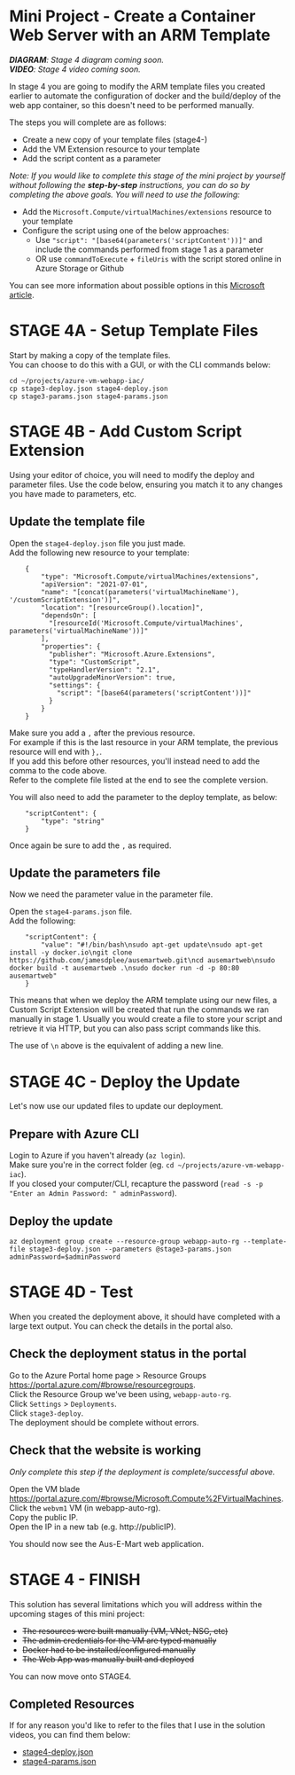 # Mini Project - Create a Container Web Server with an ARM Template

_**DIAGRAM**: Stage 4 diagram coming soon._  
_**VIDEO**: Stage 4 video coming soon._  

In stage 4 you are going to modify the ARM template files you created earlier to automate the configuration of docker and the build/deploy of the web app container, so this doesn't need to be performed manually.  

The steps you will complete are as follows:
- Create a new copy of your template files (stage4-)
- Add the VM Extension resource to your template
- Add the script content as a parameter

_Note: If you would like to complete this stage of the mini project by yourself without following the **step-by-step** instructions, you can do so by completing the above goals. You will need to use the following:_   

- Add the `Microsoft.Compute/virtualMachines/extensions` resource to your template
- Configure the script using one of the below approaches:
    - Use `"script": "[base64(parameters('scriptContent'))]"` and include the commands performed from stage 1 as a parameter
    - OR use `commandToExecute` + `fileUris` with the script stored online in Azure Storage or Github

You can see more information about possible options in this [Microsoft article](https://learn.microsoft.com/en-us/azure/virtual-machines/extensions/custom-script-linux).  


# STAGE 4A - Setup Template Files

Start by making a copy of the template files.  
You can choose to do this with a GUI, or with the CLI commands below:  

```
cd ~/projects/azure-vm-webapp-iac/
cp stage3-deploy.json stage4-deploy.json 
cp stage3-params.json stage4-params.json 
```

# STAGE 4B - Add Custom Script Extension

Using your editor of choice, you will need to modify the deploy and parameter files. Use the code below, ensuring you match it to any changes you have made to parameters, etc.  

## Update the template file

Open the `stage4-deploy.json` file you just made.  
Add the following new resource to your template:  

```
    {
        "type": "Microsoft.Compute/virtualMachines/extensions",
        "apiVersion": "2021-07-01",
        "name": "[concat(parameters('virtualMachineName'), '/customScriptExtension')]",
        "location": "[resourceGroup().location]",
        "dependsOn": [
          "[resourceId('Microsoft.Compute/virtualMachines', parameters('virtualMachineName'))]"
        ],
        "properties": {
          "publisher": "Microsoft.Azure.Extensions",
          "type": "CustomScript",
          "typeHandlerVersion": "2.1",
          "autoUpgradeMinorVersion": true,
          "settings": {
            "script": "[base64(parameters('scriptContent'))]"
          }
        }
    }
```

Make sure you add a `,` after the previous resource.   
For example if this is the last resource in your ARM template, the previous resource will end with `},`.  
If you add this before other resources, you'll instead need to add the comma to the code above.  
Refer to the complete file listed at the end to see the complete version.  

You will also need to add the parameter to the deploy template, as below:  

```
    "scriptContent": {
        "type": "string"
    }   
```        

Once again be sure to add the `,` as required.  

## Update the parameters file

Now we need the parameter value in the parameter file.   

Open the `stage4-params.json` file.   
Add the following:  

```
    "scriptContent": {
        "value": "#!/bin/bash\nsudo apt-get update\nsudo apt-get install -y docker.io\ngit clone https://github.com/jamesdplee/ausemartweb.git\ncd ausemartweb\nsudo docker build -t ausemartweb .\nsudo docker run -d -p 80:80 ausemartweb"
    } 
```    

This means that when we deploy the ARM template using our new files, a Custom Script Extension will be created that run the commands we ran manually in stage 1. Usually you would create a file to store your script and retrieve it via HTTP, but you can also pass script commands like this.   

The use of `\n` above is the equivalent of adding a new line.  

# STAGE 4C - Deploy the Update

Let's now use our updated files to update our deployment.  

## Prepare with Azure CLI

Login to Azure if you haven't already (`az login`).  
Make sure you're in the correct folder (eg. `cd ~/projects/azure-vm-webapp-iac`).  
If you closed your computer/CLI, recapture the password (`read -s -p "Enter an Admin Password: " adminPassword`).  

## Deploy the update

```
az deployment group create --resource-group webapp-auto-rg --template-file stage3-deploy.json --parameters @stage3-params.json adminPassword=$adminPassword
```

# STAGE 4D - Test

When you created the deployment above, it should have completed with a large text output. You can check the details in the portal also.  

## Check the deployment status in the portal

Go to the Azure Portal home page > Resource Groups https://portal.azure.com/#browse/resourcegroups.  
Click the Resource Group we've been using, `webapp-auto-rg`.     
Click `Settings` > `Deployments`.  
Click `stage3-deploy`.  
The deployment should be complete without errors.  

## Check that the website is working  

_Only complete this step if the deployment is complete/successful above._  

Open the VM blade https://portal.azure.com/#browse/Microsoft.Compute%2FVirtualMachines.    
Click the `webvm1` VM (in webapp-auto-rg).  
Copy the public IP.  
Open the IP in a new tab (e.g. http://publicIP).  

You should now see the Aus-E-Mart web application.  

# STAGE 4 - FINISH  

This solution has several limitations which you will address within the upcoming stages of this mini project:

- ~~The resources were built manually (VM, VNet, NSG, etc)~~
- ~~The admin credentials for the VM are typed manually~~
- ~~Docker had to be installed/configured manually~~
- ~~The Web App was manually built and deployed~~

You can now move onto STAGE4.  

## Completed Resources

If for any reason you'd like to refer to the files that I use in the solution videos, you can find them below:  

- [stage4-deploy.json](/azure-vm-webapp-iac/01_LABSETUP/stage4-deploy.json)  
- [stage4-params.json](/azure-vm-webapp-iac/01_LABSETUP/stage4-params.json)  